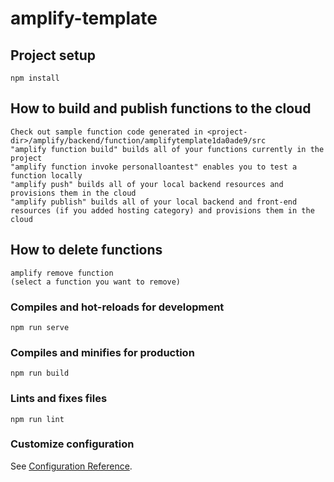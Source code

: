 # amplify-template

## Project setup
```
npm install
```

## How to build and publish functions to the cloud
```
Check out sample function code generated in <project-dir>/amplify/backend/function/amplifytemplate1da0ade9/src
"amplify function build" builds all of your functions currently in the project
"amplify function invoke personalloantest" enables you to test a function locally
"amplify push" builds all of your local backend resources and provisions them in the cloud
"amplify publish" builds all of your local backend and front-end resources (if you added hosting category) and provisions them in the cloud
```

## How to delete functions
```
amplify remove function
(select a function you want to remove)
```

### Compiles and hot-reloads for development
```
npm run serve
```

### Compiles and minifies for production
```
npm run build
```

### Lints and fixes files
```
npm run lint
```

### Customize configuration
See [Configuration Reference](https://cli.vuejs.org/config/).
